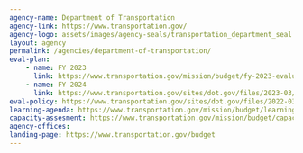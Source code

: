 ```yaml
---
agency-name: Department of Transportation
agency-link: https://www.transportation.gov/
agency-logo: assets/images/agency-seals/transportation_department_seal.png
layout: agency
permalink: /agencies/department-of-transportation/
eval-plan:
    - name: FY 2023
      link: https://www.transportation.gov/mission/budget/fy-2023-evaluation-plan
    - name: FY 2024
      link: https://www.transportation.gov/sites/dot.gov/files/2023-03/FY_2024_Evaluation_Plan-508-Compliant.pdf
eval-policy: https://www.transportation.gov/sites/dot.gov/files/2022-03/Evaluation_Framework.pdf
learning-agenda: https://www.transportation.gov/mission/budget/learning-agenda
capacity-assesment: https://www.transportation.gov/mission/budget/capacity-assessment
agency-offices:
landing-page: https://www.transportation.gov/budget
---
```

